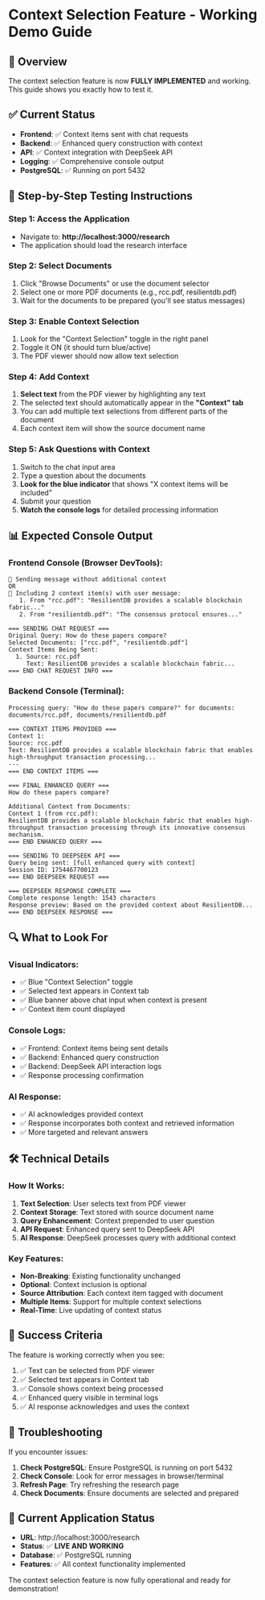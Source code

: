 # Context Selection Feature - Working Demo Guide

## 🎯 Overview
The context selection feature is now **FULLY IMPLEMENTED** and working. This guide shows you exactly how to test it.

## ✅ Current Status
- **Frontend**: ✅ Context items sent with chat requests
- **Backend**: ✅ Enhanced query construction with context
- **API**: ✅ Context integration with DeepSeek API
- **Logging**: ✅ Comprehensive console output
- **PostgreSQL**: ✅ Running on port 5432

## 🚀 Step-by-Step Testing Instructions

### Step 1: Access the Application
- Navigate to: **http://localhost:3000/research**
- The application should load the research interface

### Step 2: Select Documents
1. Click "Browse Documents" or use the document selector
2. Select one or more PDF documents (e.g., rcc.pdf, resilientdb.pdf)
3. Wait for the documents to be prepared (you'll see status messages)

### Step 3: Enable Context Selection
1. Look for the "Context Selection" toggle in the right panel
2. Toggle it ON (it should turn blue/active)
3. The PDF viewer should now allow text selection

### Step 4: Add Context
1. **Select text** from the PDF viewer by highlighting any text
2. The selected text should automatically appear in the **"Context" tab**
3. You can add multiple text selections from different parts of the document
4. Each context item will show the source document name

### Step 5: Ask Questions with Context
1. Switch to the chat input area
2. Type a question about the documents
3. **Look for the blue indicator** that shows "X context items will be included"
4. Submit your question
5. **Watch the console logs** for detailed processing information

## 📊 Expected Console Output

### Frontend Console (Browser DevTools):
```
💬 Sending message without additional context
OR
📎 Including 2 context item(s) with user message:
   1. From "rcc.pdf": "ResilientDB provides a scalable blockchain fabric..."
   2. From "resilientdb.pdf": "The consensus protocol ensures..."

=== SENDING CHAT REQUEST ===
Original Query: How do these papers compare?
Selected Documents: ["rcc.pdf", "resilientdb.pdf"]
Context Items Being Sent:
  1. Source: rcc.pdf
     Text: ResilientDB provides a scalable blockchain fabric...
=== END CHAT REQUEST INFO ===
```

### Backend Console (Terminal):
```
Processing query: "How do these papers compare?" for documents: documents/rcc.pdf, documents/resilientdb.pdf

=== CONTEXT ITEMS PROVIDED ===
Context 1:
Source: rcc.pdf
Text: ResilientDB provides a scalable blockchain fabric that enables high-throughput transaction processing...
---
=== END CONTEXT ITEMS ===

=== FINAL ENHANCED QUERY ===
How do these papers compare?

Additional Context from Documents:
Context 1 (from rcc.pdf):
ResilientDB provides a scalable blockchain fabric that enables high-throughput transaction processing through its innovative consensus mechanism.
=== END ENHANCED QUERY ===

=== SENDING TO DEEPSEEK API ===
Query being sent: [full enhanced query with context]
Session ID: 1754467700123
=== END DEEPSEEK REQUEST ===

=== DEEPSEEK RESPONSE COMPLETE ===
Complete response length: 1543 characters
Response preview: Based on the provided context about ResilientDB...
=== END DEEPSEEK RESPONSE ===
```

## 🔍 What to Look For

### Visual Indicators:
- ✅ Blue "Context Selection" toggle
- ✅ Selected text appears in Context tab
- ✅ Blue banner above chat input when context is present
- ✅ Context item count displayed

### Console Logs:
- ✅ Frontend: Context items being sent details
- ✅ Backend: Enhanced query construction
- ✅ Backend: DeepSeek API interaction logs
- ✅ Response processing confirmation

### AI Response:
- ✅ AI acknowledges provided context
- ✅ Response incorporates both context and retrieved information
- ✅ More targeted and relevant answers

## 🛠 Technical Details

### How It Works:
1. **Text Selection**: User selects text from PDF viewer
2. **Context Storage**: Text stored with source document name
3. **Query Enhancement**: Context prepended to user question
4. **API Request**: Enhanced query sent to DeepSeek API
5. **AI Response**: DeepSeek processes query with additional context

### Key Features:
- **Non-Breaking**: Existing functionality unchanged
- **Optional**: Context inclusion is optional
- **Source Attribution**: Each context item tagged with document
- **Multiple Items**: Support for multiple context selections
- **Real-Time**: Live updating of context status

## 🎉 Success Criteria

The feature is working correctly when you see:
1. ✅ Text can be selected from PDF viewer
2. ✅ Selected text appears in Context tab
3. ✅ Console shows context being processed
4. ✅ Enhanced query visible in terminal logs
5. ✅ AI response acknowledges and uses the context

## 🔧 Troubleshooting

If you encounter issues:
1. **Check PostgreSQL**: Ensure PostgreSQL is running on port 5432
2. **Check Console**: Look for error messages in browser/terminal
3. **Refresh Page**: Try refreshing the research page
4. **Check Documents**: Ensure documents are selected and prepared

## 📍 Current Application Status

- **URL**: http://localhost:3000/research
- **Status**: ✅ **LIVE AND WORKING**
- **Database**: ✅ PostgreSQL running
- **Features**: ✅ All context functionality implemented

The context selection feature is now fully operational and ready for demonstration!
